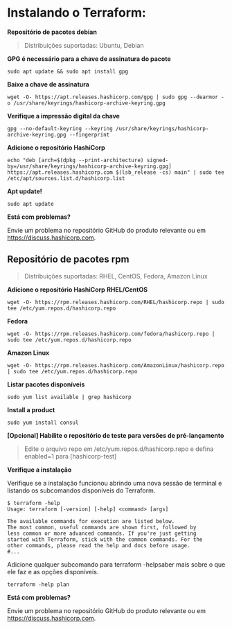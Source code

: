 # Instalando o Terraform:
**Repositório de pacotes debian**
> Distribuições suportadas: Ubuntu, Debian

**GPG é necessário para a chave de assinatura do pacote**
```
sudo apt update && sudo apt install gpg
```
**Baixe a chave de assinatura**
```
wget -O- https://apt.releases.hashicorp.com/gpg | sudo gpg --dearmor -o /usr/share/keyrings/hashicorp-archive-keyring.gpg
```
**Verifique a impressão digital da chave**
```
gpg --no-default-keyring --keyring /usr/share/keyrings/hashicorp-archive-keyring.gpg --fingerprint
```
**Adicione o repositório HashiCorp**
```
echo "deb [arch=$(dpkg --print-architecture) signed-by=/usr/share/keyrings/hashicorp-archive-keyring.gpg] https://apt.releases.hashicorp.com $(lsb_release -cs) main" | sudo tee /etc/apt/sources.list.d/hashicorp.list
```
**Apt update!**
```
sudo apt update
```
**Está com problemas?**

Envie um problema no repositório GitHub do produto relevante ou em https://discuss.hashicorp.com.

## Repositório de pacotes rpm
> Distribuições suportadas: RHEL, CentOS, Fedora, Amazon Linux

**Adicione o repositório HashiCorp**
**RHEL/CentOS**
```
wget -O- https://rpm.releases.hashicorp.com/RHEL/hashicorp.repo | sudo tee /etc/yum.repos.d/hashicorp.repo
```
**Fedora**
```
wget -O- https://rpm.releases.hashicorp.com/fedora/hashicorp.repo | sudo tee /etc/yum.repos.d/hashicorp.repo
```
**Amazon Linux**
```
wget -O- https://rpm.releases.hashicorp.com/AmazonLinux/hashicorp.repo | sudo tee /etc/yum.repos.d/hashicorp.repo
```
**Listar pacotes disponíveis**
```
sudo yum list available | grep hashicorp
```
**Install a product**
```
sudo yum install consul
```
**[Opcional] Habilite o repositório de teste para versões de pré-lançamento**
> Edite o arquivo repo em /etc/yum.repos.d/hashicorp.repo e defina enabled=1 para [hashicorp-test]

**Verifique a instalação**

Verifique se a instalação funcionou abrindo uma nova sessão de terminal e listando os subcomandos disponíveis do Terraform.

```
$ terraform -help
Usage: terraform [-version] [-help] <command> [args]

The available commands for execution are listed below.
The most common, useful commands are shown first, followed by
less common or more advanced commands. If you're just getting
started with Terraform, stick with the common commands. For the
other commands, please read the help and docs before usage.
#...
```

Adicione qualquer subcomando para terraform -helpsaber mais sobre o que ele faz e as opções disponíveis.
```
terraform -help plan
```

**Está com problemas?**

Envie um problema no repositório GitHub do produto relevante ou em https://discuss.hashicorp.com.

```
```
